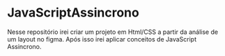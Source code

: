 # JavaScriptAssincrono
Nesse repositório irei criar um projeto em Html/CSS a partir da análise de um layout no figma. Após isso irei aplicar conceitos de JavaScript Assincrono.

